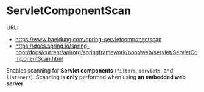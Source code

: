 # ServletComponentScan 

URL: 

- https://www.baeldung.com/spring-servletcomponentscan
- https://docs.spring.io/spring-boot/docs/current/api/org/springframework/boot/web/servlet/ServletComponentScan.html

Enables scanning for **Servlet components** (`filters`, `servlets`, and `listeners`). Scanning is **only** performed when using **an embedded web server**.


